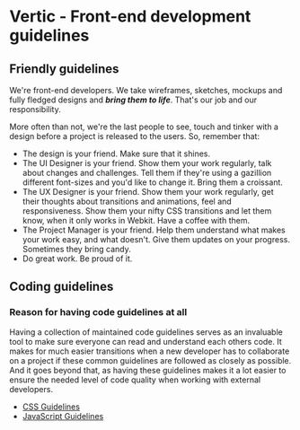 # Vertic - Front-end development guidelines

## Friendly guidelines

We're front-end developers. We take wireframes, sketches, mockups and fully fledged designs and ___bring them to life___. That's our job and our responsibility.

More often than not, we're the last people to see, touch and tinker with a design before a project is released to the users. So, remember that:

* The design is your friend. Make sure that it shines.
* The UI Designer is your friend. Show them your work regularly, talk about changes and challenges. Tell them if they're using a gazillion different font-sizes and you'd like to change it. Bring them a croissant. 
* The UX Designer is your friend. Show them your work regularly, get their thoughts about transitions and animations, feel and responsiveness. Show them your nifty CSS transitions and let them know, when it only works in Webkit. Have a coffee with them. 
* The Project Manager is your friend. Help them understand what makes your work easy, and what doesn't. Give them updates on your progress. Sometimes they bring candy.
* Do great work. Be proud of it.


## Coding guidelines
### Reason for having code guidelines at all
Having a collection of maintained code guidelines serves as an invaluable tool to make sure everyone can read and understand each others code. It makes for much easier transitions when a new developer has to collaborate on a project if these common guidelines are followed as closely as possible. And it goes beyond that, as having these guidelines makes it a lot easier to ensure the needed level of code quality when working with external developers.

* [CSS Guidelines](guideline-css.md)
* [JavaScript Guidelines](guideline-js.md)
